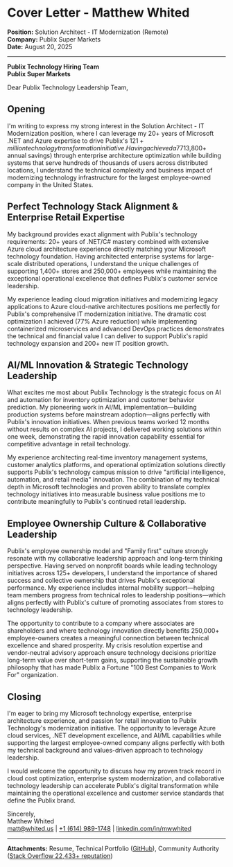 # Cover Letter - Matthew Whited
**Position:** Solution Architect - IT Modernization (Remote)  
**Company:** Publix Super Markets  
**Date:** August 20, 2025

---

**Publix Technology Hiring Team**  
**Publix Super Markets**  

Dear Publix Technology Leadership Team,

## Opening

I'm writing to express my strong interest in the Solution Architect - IT Modernization position, where I can leverage my 20+ years of Microsoft .NET and Azure expertise to drive Publix's $121+ million technology transformation initiative. Having achieved a 77% Azure cost reduction ($13,800+ annual savings) through enterprise architecture optimization while building systems that serve hundreds of thousands of users across distributed locations, I understand the technical complexity and business impact of modernizing technology infrastructure for the largest employee-owned company in the United States.

## Perfect Technology Stack Alignment & Enterprise Retail Expertise

My background provides exact alignment with Publix's technology requirements: 20+ years of .NET/C# mastery combined with extensive Azure cloud architecture experience directly matching your Microsoft technology foundation. Having architected enterprise systems for large-scale distributed operations, I understand the unique challenges of supporting 1,400+ stores and 250,000+ employees while maintaining the exceptional operational excellence that defines Publix's customer service leadership.

My experience leading cloud migration initiatives and modernizing legacy applications to Azure cloud-native architectures positions me perfectly for Publix's comprehensive IT modernization initiative. The dramatic cost optimization I achieved (77% Azure reduction) while implementing containerized microservices and advanced DevOps practices demonstrates the technical and financial value I can deliver to support Publix's rapid technology expansion and 200+ new IT position growth.

## AI/ML Innovation & Strategic Technology Leadership

What excites me most about Publix Technology is the strategic focus on AI and automation for inventory optimization and customer behavior prediction. My pioneering work in AI/ML implementation—building production systems before mainstream adoption—aligns perfectly with Publix's innovation initiatives. When previous teams worked 12 months without results on complex AI projects, I delivered working solutions within one week, demonstrating the rapid innovation capability essential for competitive advantage in retail technology.

My experience architecting real-time inventory management systems, customer analytics platforms, and operational optimization solutions directly supports Publix's technology campus mission to drive "artificial intelligence, automation, and retail media" innovation. The combination of my technical depth in Microsoft technologies and proven ability to translate complex technology initiatives into measurable business value positions me to contribute meaningfully to Publix's continued retail leadership.

## Employee Ownership Culture & Collaborative Leadership

Publix's employee ownership model and "Family first" culture strongly resonate with my collaborative leadership approach and long-term thinking perspective. Having served on nonprofit boards while leading technology initiatives across 125+ developers, I understand the importance of shared success and collective ownership that drives Publix's exceptional performance. My experience includes internal mobility support—helping team members progress from technical roles to leadership positions—which aligns perfectly with Publix's culture of promoting associates from stores to technology leadership.

The opportunity to contribute to a company where associates are shareholders and where technology innovation directly benefits 250,000+ employee-owners creates a meaningful connection between technical excellence and shared prosperity. My crisis resolution expertise and vendor-neutral advisory approach ensure technology decisions prioritize long-term value over short-term gains, supporting the sustainable growth philosophy that has made Publix a Fortune "100 Best Companies to Work For" organization.

## Closing

I'm eager to bring my Microsoft technology expertise, enterprise architecture experience, and passion for retail innovation to Publix Technology's modernization initiative. The opportunity to leverage Azure cloud services, .NET development excellence, and AI/ML capabilities while supporting the largest employee-owned company aligns perfectly with both my technical background and values-driven approach to technology leadership.

I would welcome the opportunity to discuss how my proven track record in cloud cost optimization, enterprise system modernization, and collaborative technology leadership can accelerate Publix's digital transformation while maintaining the operational excellence and customer service standards that define the Publix brand.

Sincerely,  
Matthew Whited  
[matt@whited.us](mailto:matt@whited.us) | [+1 (614) 989-1748](tel:+16149891748) | [linkedin.com/in/mwwhited](https://www.linkedin.com/in/mwwhited/)

---

**Attachments:** Resume, Technical Portfolio ([GitHub](https://github.com/mwwhited)), Community Authority ([Stack Overflow 22,433+ reputation](http://stackoverflow.com/users/89586/matthew-whited))